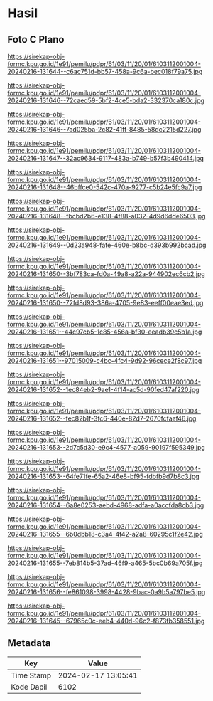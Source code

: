 # Hasil

## Foto C Plano

https://sirekap-obj-formc.kpu.go.id/1e91/pemilu/pdpr/61/03/11/20/01/6103112001004-20240216-131644--c6ac751d-bb57-458a-9c6a-bec018f79a75.jpg

https://sirekap-obj-formc.kpu.go.id/1e91/pemilu/pdpr/61/03/11/20/01/6103112001004-20240216-131646--72caed59-5bf2-4ce5-bda2-332370ca180c.jpg

https://sirekap-obj-formc.kpu.go.id/1e91/pemilu/pdpr/61/03/11/20/01/6103112001004-20240216-131646--7ad025ba-2c82-41ff-8485-58dc2215d227.jpg

https://sirekap-obj-formc.kpu.go.id/1e91/pemilu/pdpr/61/03/11/20/01/6103112001004-20240216-131647--32ac9634-9117-483a-b749-b57f3b490414.jpg

https://sirekap-obj-formc.kpu.go.id/1e91/pemilu/pdpr/61/03/11/20/01/6103112001004-20240216-131648--46bffce0-542c-470a-9277-c5b24e5fc9a7.jpg

https://sirekap-obj-formc.kpu.go.id/1e91/pemilu/pdpr/61/03/11/20/01/6103112001004-20240216-131648--fbcbd2b6-e138-4f88-a032-4d9d6dde6503.jpg

https://sirekap-obj-formc.kpu.go.id/1e91/pemilu/pdpr/61/03/11/20/01/6103112001004-20240216-131649--0d23a948-fafe-460e-b8bc-d393b992bcad.jpg

https://sirekap-obj-formc.kpu.go.id/1e91/pemilu/pdpr/61/03/11/20/01/6103112001004-20240216-131650--3bf783ca-fd0a-49a8-a22a-944902ec6cb2.jpg

https://sirekap-obj-formc.kpu.go.id/1e91/pemilu/pdpr/61/03/11/20/01/6103112001004-20240216-131650--72fd8d93-386a-4705-9e83-eeff00eae3ed.jpg

https://sirekap-obj-formc.kpu.go.id/1e91/pemilu/pdpr/61/03/11/20/01/6103112001004-20240216-131651--44c97cb5-1c85-456a-bf30-eeadb39c5b1a.jpg

https://sirekap-obj-formc.kpu.go.id/1e91/pemilu/pdpr/61/03/11/20/01/6103112001004-20240216-131651--97015009-c4bc-4fc4-9d92-96cece2f8c97.jpg

https://sirekap-obj-formc.kpu.go.id/1e91/pemilu/pdpr/61/03/11/20/01/6103112001004-20240216-131652--1ec84eb2-9ae1-4f14-ac5d-90fed47af220.jpg

https://sirekap-obj-formc.kpu.go.id/1e91/pemilu/pdpr/61/03/11/20/01/6103112001004-20240216-131652--fec82b1f-3fc6-440e-82d7-2670fcfaaf46.jpg

https://sirekap-obj-formc.kpu.go.id/1e91/pemilu/pdpr/61/03/11/20/01/6103112001004-20240216-131653--2d7c5d30-e9c4-4577-a059-90197f595349.jpg

https://sirekap-obj-formc.kpu.go.id/1e91/pemilu/pdpr/61/03/11/20/01/6103112001004-20240216-131653--64fe71fe-65a2-46e8-bf95-fdbfb9d7b8c3.jpg

https://sirekap-obj-formc.kpu.go.id/1e91/pemilu/pdpr/61/03/11/20/01/6103112001004-20240216-131654--6a8e0253-aebd-4968-adfa-a0accfda8cb3.jpg

https://sirekap-obj-formc.kpu.go.id/1e91/pemilu/pdpr/61/03/11/20/01/6103112001004-20240216-131655--6b0dbb18-c3a4-4f42-a2a8-60295c1f2e42.jpg

https://sirekap-obj-formc.kpu.go.id/1e91/pemilu/pdpr/61/03/11/20/01/6103112001004-20240216-131655--7eb814b5-37ad-46f9-a465-5bc0b69a705f.jpg

https://sirekap-obj-formc.kpu.go.id/1e91/pemilu/pdpr/61/03/11/20/01/6103112001004-20240216-131656--fe861098-3998-4428-9bac-0a9b5a797be5.jpg

https://sirekap-obj-formc.kpu.go.id/1e91/pemilu/pdpr/61/03/11/20/01/6103112001004-20240216-131645--67965c0c-eeb4-440d-96c2-f873fb358551.jpg


## Metadata

| Key        | Value               |
| ---------- | ------------------- |
| Time Stamp | 2024-02-17 13:05:41 |
| Kode Dapil | 6102                |



